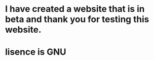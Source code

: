 # I have created a website that is in beta and thank you for testing this website.
# lisence is GNU
